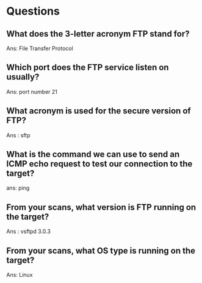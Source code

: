# Questions

## What does the 3-letter acronym FTP stand for?

Ans: File Transfer Protocol

## Which port does the FTP service listen on usually?

Ans: port number 21&#x20;

## What acronym is used for the secure version of FTP?

Ans : sftp&#x20;

## What is the command we can use to send an ICMP echo request to test our connection to the target?&#x20;

ans: ping&#x20;

## From your scans, what version is FTP running on the target?

Ans : vsftpd 3.0.3

## From your scans, what OS type is running on the target?

Ans: Linux


